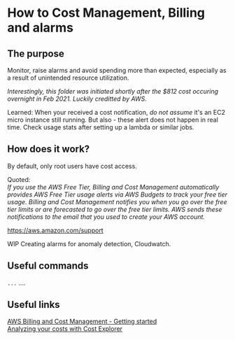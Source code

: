 # How to Cost Management, Billing and alarms

## The purpose
Monitor, raise alarms and avoid spending more than expected, especially as a result of unintended resource utilization.

*Interestingly, this folder was initiated shortly after the $812 cost occuring overnight in Feb 2021. Luckily creditted by AWS.* 

Learned: When your received a cost notification, *do not assume* it's an EC2 micro instance still running. But also - these alert does not happen in real time. Check usage stats after setting up a lambda or similar jobs.


## How does it work?
By default, only root users have cost access.

Quoted:  
*If you use the AWS Free Tier, Billing and Cost Management automatically provides AWS Free Tier usage alerts via AWS Budgets to track your free tier usage. Billing and Cost Management notifies you when you go over the free tier limits or are forecasted to go over the free tier limits. AWS sends these notifications to the email that you used to create your AWS account.* 

https://aws.amazon.com/support



WIP Creating alarms for anomaly detection, Cloudwatch.


## Useful commands
`...`  ....  

## Useful links
[AWS Billing and Cost Management - Getting started](https://docs.aws.amazon.com/awsaccountbilling/latest/aboutv2/billing-getting-started.html)  
[Analyzing your costs with Cost Explorer](https://docs.aws.amazon.com/awsaccountbilling/latest/aboutv2/ce-what-is.html)  
